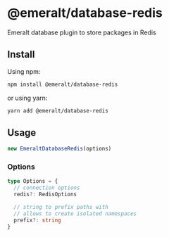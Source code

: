 # @emeralt/database-redis
Emeralt database plugin to store packages in Redis

## Install

Using npm:
```sh
npm install @emeralt/database-redis
```

or using yarn:
```sh
yarn add @emeralt/database-redis
```

## Usage

```ts
new EmeraltDatabaseRedis(options)
```

### Options

```ts
type Options = {
  // connection options
  redis?: RedisOptions

  // string to prefix paths with
  // allows to create isolated namespaces
  prefix?: string
}
```
